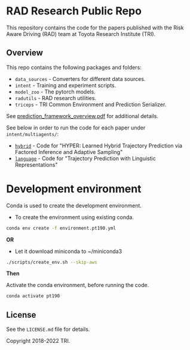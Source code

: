 # RAD Research Public Repo

This repository contains the code for the papers published with the Risk Aware Driving (RAD) team at Toyota Research Institute (TRI).


## Overview

This repo contains the following packages and folders:

* `data_sources` - Converters for different data sources. 
* `intent` - Training and experiment scripts.
* `model_zoo` - The pytorch models.
* `radutils` - RAD research utilities.
* `triceps` - TRI Common Environment and Prediction Serializer.

See [prediction_framework_overview.pdf](prediction_framework_overview.pdf) for additional details.

See below in order to run the code for each paper under `intent/multiagents/`:
* [`hybrid`](./intent/multiagents/hybrid/README.md) - Code for "HYPER: Learned Hybrid Trajectory Prediction via Factored Inference and Adaptive Sampling"
* [`language`](./intent/multiagents/language/README.md) - Code for "Trajectory Prediction with Linguistic Representations"

# Development environment

Conda is used to create the development environment.

* To create the environment using existing conda.
```bash
conda env create -f environment.pt190.yml
```

__OR__

* Let it download miniconda to ~/miniconda3
```bash
./scripts/create_env.sh --skip-aws
```

__Then__

Activate the conda environment, before running the code.

```bash
conda activate pt190
```

## License
See the `LICENSE.md` file for details.

Copyright 2018-2022 TRI.
